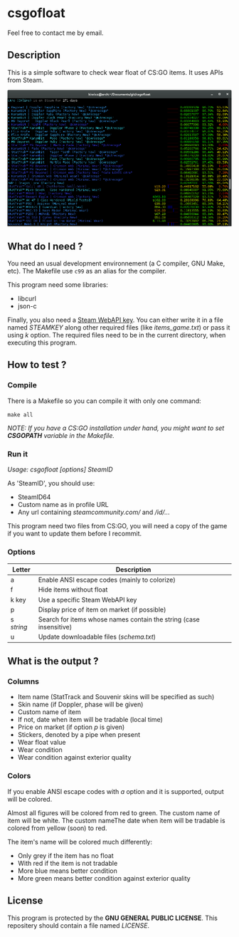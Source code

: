 # csgofloat

Feel free to contact me by email.

## Description

This is a simple software to check wear float of CS:GO items. It uses APIs from Steam.

![](https://raw.githubusercontent.com/kiwixz/csgofloat/master/screenshot.png "Screenshot with options -afp")

## What do I need ?

You need an usual development environnement (a C compiler, GNU Make, etc). The Makefile use `c99` as an alias for the compiler.

This program need some libraries:
- libcurl
- json-c

Finally, you also need a [Steam WebAPI key](http://steamcommunity.com/dev/apikey). You can either write it in a file named _STEAMKEY_ along other required files (like *items_game.txt*) or pass it using _k_ option. The required files need to be in the current directory, when executing this program.

## How to test ?

### Compile

There is a Makefile so you can compile it with only one command:

```
make all
```

_NOTE: If you have a CS:GO installation under hand, you might want to set **CSGOPATH** variable in the Makefile._

### Run it

*Usage: csgofloat [options] _SteamID_*

As 'SteamID', you should use:
- SteamID64
- Custom name as in profile URL
- Any url containing _steamcommunity.com/_ and _/id/..._

This program need two files from CS:GO, you will need a copy of the game if you want to update them before I recommit.

### Options
Letter     | Description
-----------|-----------
a          | Enable ANSI escape codes (mainly to colorize)
f          | Hide items without float
k key      | Use a specific Steam WebAPI key
p          | Display price of item on market (if possible)
s _string_ | Search for items whose names contain the string (case insensitive)
u          | Update downloadable files (_schema.txt_)

## What is the output ?

### Columns
- Item name (StatTrack and Souvenir skins will be specified as such)
- Skin name (if Doppler, phase will be given)
- Custom name of item
- If not, date when item will be tradable (local time)
- Price on market (if option _p_ is given)
- Stickers, denoted by a pipe when present
- Wear float value
- Wear condition
- Wear condition against exterior quality

### Colors
If you enable ANSI escape codes with _a_ option and it is supported, output will be colored.

Almost all figures will be colored from red to green. The custom name of item will be white. The custom nameThe date when item will be tradable is colored from yellow (soon) to red.

The item's name will be colored much differently:
- Only grey if the item has no float
- With red if the item is not tradable
- More blue means better condition
- More green means better condition against exterior quality

## License
This program is protected by the **GNU GENERAL PUBLIC LICENSE**. This repositery should contain a file named _LICENSE_.